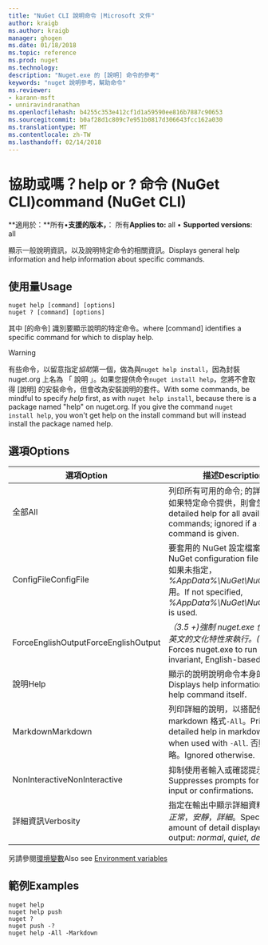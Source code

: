 ```yaml
---
title: "NuGet CLI 說明命令 |Microsoft 文件"
author: kraigb
ms.author: kraigb
manager: ghogen
ms.date: 01/18/2018
ms.topic: reference
ms.prod: nuget
ms.technology: 
description: "Nuget.exe 的 [說明] 命令的參考"
keywords: "nuget 說明參考，幫助命令"
ms.reviewer:
- karann-msft
- unniravindranathan
ms.openlocfilehash: b4255c353e412cf1d1a59590ee816b7887c90653
ms.sourcegitcommit: b0af28d1c809c7e951b0817d306643fcc162a030
ms.translationtype: MT
ms.contentlocale: zh-TW
ms.lasthandoff: 02/14/2018
---
```

# <a name="help-or--command-nuget-cli"></a><span data-ttu-id="b5de4-104">協助或嗎？</span><span class="sxs-lookup"><span data-stu-id="b5de4-104">help or ?</span></span> <span data-ttu-id="b5de4-105">命令 (NuGet CLI)</span><span class="sxs-lookup"><span data-stu-id="b5de4-105">command (NuGet CLI)</span></span>

<span data-ttu-id="b5de4-106">**適用於：**所有&bullet;**支援的版本，**： 所有</span><span class="sxs-lookup"><span data-stu-id="b5de4-106">**Applies to:** all &bullet; **Supported versions**: all</span></span>

<span data-ttu-id="b5de4-107">顯示一般說明資訊，以及說明特定命令的相關資訊。</span><span class="sxs-lookup"><span data-stu-id="b5de4-107">Displays general help information and help information about specific commands.</span></span>

## <a name="usage"></a><span data-ttu-id="b5de4-108">使用量</span><span class="sxs-lookup"><span data-stu-id="b5de4-108">Usage</span></span>

```cli
nuget help [command] [options]
nuget ? [command] [options]
```

<span data-ttu-id="b5de4-109">其中 [的命令] 識別要顯示說明的特定命令。</span><span class="sxs-lookup"><span data-stu-id="b5de4-109">where [command] identifies a specific command for which to display help.</span></span>

> [!Warning]
> <span data-ttu-id="b5de4-110">有些命令，以留意指定*協助*第一個，做為與`nuget help install`，因為封裝 nuget.org 上名為 「 說明 」。如果您提供命令`nuget install help`，您將不會取得 [說明] 的安裝命令，但會改為安裝說明的套件。</span><span class="sxs-lookup"><span data-stu-id="b5de4-110">With some commands, be mindful to specify *help* first, as with `nuget help install`, because there is a package named "help" on nuget.org. If you give the command `nuget install help`, you won't get help on the install command but will instead install the package named help.</span></span>

## <a name="options"></a><span data-ttu-id="b5de4-111">選項</span><span class="sxs-lookup"><span data-stu-id="b5de4-111">Options</span></span>

| <span data-ttu-id="b5de4-112">選項</span><span class="sxs-lookup"><span data-stu-id="b5de4-112">Option</span></span> | <span data-ttu-id="b5de4-113">描述</span><span class="sxs-lookup"><span data-stu-id="b5de4-113">Description</span></span> |
| --- | --- |
| <span data-ttu-id="b5de4-114">全部</span><span class="sxs-lookup"><span data-stu-id="b5de4-114">All</span></span> | <span data-ttu-id="b5de4-115">列印所有可用的命令; 的詳細的說明如果特定命令提供，則會忽略。</span><span class="sxs-lookup"><span data-stu-id="b5de4-115">Print detailed help for all available commands; ignored if a specific command is given.</span></span> |
| <span data-ttu-id="b5de4-116">ConfigFile</span><span class="sxs-lookup"><span data-stu-id="b5de4-116">ConfigFile</span></span> | <span data-ttu-id="b5de4-117">要套用的 NuGet 設定檔案。</span><span class="sxs-lookup"><span data-stu-id="b5de4-117">The NuGet configuration file to apply.</span></span> <span data-ttu-id="b5de4-118">如果未指定， *%AppData%\NuGet\NuGet.Config*用。</span><span class="sxs-lookup"><span data-stu-id="b5de4-118">If not specified, *%AppData%\NuGet\NuGet.Config* is used.</span></span> |
| <span data-ttu-id="b5de4-119">ForceEnglishOutput</span><span class="sxs-lookup"><span data-stu-id="b5de4-119">ForceEnglishOutput</span></span> | <span data-ttu-id="b5de4-120">*（3.5 +)*強制 nuget.exe 使用不變，英文的文化特性來執行。</span><span class="sxs-lookup"><span data-stu-id="b5de4-120">*(3.5+)* Forces nuget.exe to run using an invariant, English-based culture.</span></span> |
| <span data-ttu-id="b5de4-121">說明</span><span class="sxs-lookup"><span data-stu-id="b5de4-121">Help</span></span> | <span data-ttu-id="b5de4-122">顯示的說明說明命令本身的資訊。</span><span class="sxs-lookup"><span data-stu-id="b5de4-122">Displays help information for the help command itself.</span></span> |
| <span data-ttu-id="b5de4-123">Markdown</span><span class="sxs-lookup"><span data-stu-id="b5de4-123">Markdown</span></span> | <span data-ttu-id="b5de4-124">列印詳細的說明，以搭配使用時的 markdown 格式`-All`。</span><span class="sxs-lookup"><span data-stu-id="b5de4-124">Print detailed help in markdown format when used with `-All`.</span></span> <span data-ttu-id="b5de4-125">否則會忽略。</span><span class="sxs-lookup"><span data-stu-id="b5de4-125">Ignored otherwise.</span></span> |
| <span data-ttu-id="b5de4-126">NonInteractive</span><span class="sxs-lookup"><span data-stu-id="b5de4-126">NonInteractive</span></span> | <span data-ttu-id="b5de4-127">抑制使用者輸入或確認提示。</span><span class="sxs-lookup"><span data-stu-id="b5de4-127">Suppresses prompts for user input or confirmations.</span></span> |
| <span data-ttu-id="b5de4-128">詳細資訊</span><span class="sxs-lookup"><span data-stu-id="b5de4-128">Verbosity</span></span> | <span data-ttu-id="b5de4-129">指定在輸出中顯示詳細資料的數量：*正常*，*安靜*，*詳細*。</span><span class="sxs-lookup"><span data-stu-id="b5de4-129">Specifies the amount of detail displayed in the output: *normal*, *quiet*, *detailed*.</span></span> |

<span data-ttu-id="b5de4-130">另請參閱[環境變數](cli-ref-environment-variables.md)</span><span class="sxs-lookup"><span data-stu-id="b5de4-130">Also see [Environment variables](cli-ref-environment-variables.md)</span></span>

## <a name="examples"></a><span data-ttu-id="b5de4-131">範例</span><span class="sxs-lookup"><span data-stu-id="b5de4-131">Examples</span></span>

```cli
nuget help
nuget help push
nuget ?
nuget push -?
nuget help -All -Markdown
```

